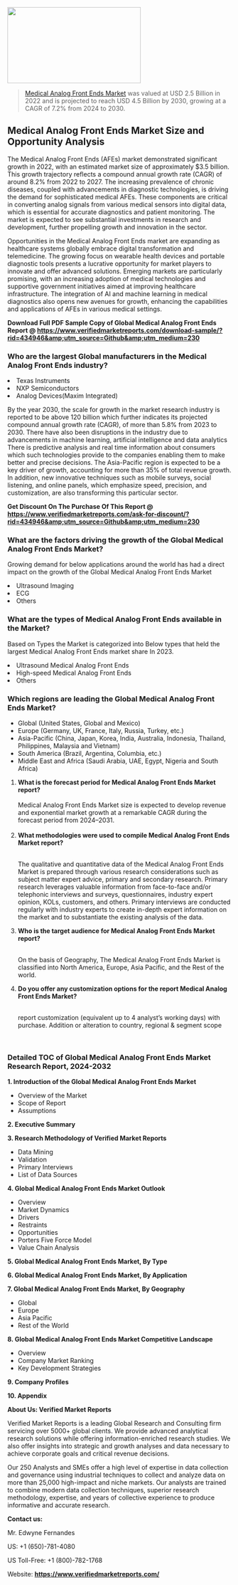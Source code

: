 <img src="https://ffe5etoiles.com/wp-content/uploads/2024/12/MST1-300x171.png" alt="" width="300" height="171" class="alignnone size-medium wp-image-20088" /><blockquote><p><p><a href="https://www.verifiedmarketreports.com/download-sample/?rid=434946&utm_source=Github&utm_medium=230" target="_blank">Medical Analog Front Ends Market</a> was valued at USD 2.5 Billion in 2022 and is projected to reach USD 4.5 Billion by 2030, growing at a CAGR of 7.2% from 2024 to 2030.</p></blockquote><p><h2>Medical Analog Front Ends Market Size and Opportunity Analysis</h2><p>The Medical Analog Front Ends (AFEs) market demonstrated significant growth in 2022, with an estimated market size of approximately $3.5 billion. This growth trajectory reflects a compound annual growth rate (CAGR) of around 8.2% from 2022 to 2027. The increasing prevalence of chronic diseases, coupled with advancements in diagnostic technologies, is driving the demand for sophisticated medical AFEs. These components are critical in converting analog signals from various medical sensors into digital data, which is essential for accurate diagnostics and patient monitoring. The market is expected to see substantial investments in research and development, further propelling growth and innovation in the sector.</p><p>Opportunities in the Medical Analog Front Ends market are expanding as healthcare systems globally embrace digital transformation and telemedicine. The growing focus on wearable health devices and portable diagnostic tools presents a lucrative opportunity for market players to innovate and offer advanced solutions. Emerging markets are particularly promising, with an increasing adoption of medical technologies and supportive government initiatives aimed at improving healthcare infrastructure. The integration of AI and machine learning in medical diagnostics also opens new avenues for growth, enhancing the capabilities and applications of AFEs in various medical settings.</p></p><p class=""><strong>Download Full PDF Sample Copy of Global Medical Analog Front Ends Report @ <a href="https://www.verifiedmarketreports.com/download-sample/?rid=434946&amp;utm_source=Github&amp;utm_medium=230" target="_blank">https://www.verifiedmarketreports.com/download-sample/?rid=434946&amp;utm_source=Github&amp;utm_medium=230</a></strong></p><h3 id="" class="">Who are the largest Global manufacturers in the Medical Analog Front Ends industry?</h3><p><li>Texas Instruments</li><li> NXP Semiconductors</li><li> Analog Devices(Maxim Integrated)</li></p><div class=""><div class="" dir="" data-message-author-role="" data-message-id="" data-message-model-slug=""><div class=""><div class=""><div class=""><div class="" dir="" data-message-author-role="" data-message-id="" data-message-model-slug=""><div class=""><div class=""><p>By the year 2030, the scale for growth in the market research industry is reported to be above 120 billion which further indicates its projected compound annual growth rate (CAGR), of more than 5.8% from 2023 to 2030. There have also been disruptions in the industry due to advancements in machine learning, artificial intelligence and data analytics There is predictive analysis and real time information about consumers which such technologies provide to the companies enabling them to make better and precise decisions. The Asia-Pacific region is expected to be a key driver of growth, accounting for more than 35% of total revenue growth. In addition, new innovative techniques such as mobile surveys, social listening, and online panels, which emphasize speed, precision, and customization, are also transforming this particular sector.</p><p><strong>Get Discount On The Purchase Of This Report @&nbsp; <a href="https://www.verifiedmarketreports.com/ask-for-discount/?rid=434946&amp;utm_source=Github&amp;utm_medium=230" target="_blank">https://www.verifiedmarketreports.com/ask-for-discount/?rid=434946&amp;utm_source=Github&amp;utm_medium=230</a></strong></p></div></div></div></div></div></div></div></div><h3 id="" class="">What are the factors driving the growth of the Global Medical Analog Front Ends Market?</h3><p id="" class="">Growing demand for below applications around the world has had a direct impact on the growth of the Global Medical Analog Front Ends Market</p><p id="" class=""><li>Ultrasound Imaging</li><li> ECG</li><li> Others</li></p><h3 id="" class="">What are the types of Medical Analog Front Ends available in the Market?</h3><p id="" class="">Based on Types the Market is categorized into Below types that held the largest Medical Analog Front Ends market share In 2023.</p><p id="" class=""><li>Ultrasound Medical Analog Front Ends</li><li> High-speed Medical Analog Front Ends</li><li> Others</li></p><h3 id="" class="">Which regions are leading the Global Medical Analog Front Ends Market?</h3><ul><li>Global (United States, Global and Mexico)</li><li>Europe (Germany, UK, France, Italy, Russia, Turkey, etc.)</li><li>Asia-Pacific (China, Japan, Korea, India, Australia, Indonesia, Thailand, Philippines, Malaysia and Vietnam)</li><li>South America (Brazil, Argentina, Columbia, etc.)</li><li>Middle East and Africa (Saudi Arabia, UAE, Egypt, Nigeria and South Africa)</li></ul><p><ol><li><strong>What is the forecast period for Medical Analog Front Ends Market report?<br /></strong><br /><span data-sheets-root="1" data-sheets-value="{&quot;1&quot;:2,&quot;2&quot;:&quot;XXXX size is expected to develop revenue and exponential market growth at a remarkable CAGR during the forecast period from 2024&ndash;2030.&quot;}" data-sheets-userformat="{&quot;2&quot;:12674,&quot;4&quot;:{&quot;1&quot;:2,&quot;2&quot;:16776960},&quot;10&quot;:2,&quot;11&quot;:0,&quot;15&quot;:&quot;Arial&quot;,&quot;16&quot;:12}">Medical Analog Front Ends Market size is expected to develop revenue and exponential market growth at a remarkable CAGR during the forecast period from 2024&ndash;2031.</span><br /><br /></li><li><strong>What methodologies were used to compile Medical Analog Front Ends Market report?<br /><br /></strong><p>The qualitative and quantitative data of the&nbsp;Medical Analog Front Ends Market is prepared through various research considerations such as subject matter expert advice, primary and secondary research. Primary research leverages valuable information from face-to-face and/or telephonic interviews and surveys, questionnaires, industry expert opinion, KOLs, customers, and others. Primary interviews are conducted regularly with industry experts to create in-depth expert information on the market and to substantiate the existing analysis of the data.&nbsp;</p></li><li><strong>Who is the target audience for Medical Analog Front Ends Market report?<br /><br /></strong><p>On the basis of Geography, The&nbsp;Medical Analog Front Ends Market is classified into North America, Europe, Asia Pacific, and the Rest of the world.</p></li><li><strong>Do you offer any customization options for the report Medical Analog Front Ends Market?<br /><br /></strong><p>report customization (equivalent up to 4 analyst&rsquo;s working days) with purchase. Addition or alteration to country, regional &amp; segment scope</p><p>&nbsp;</p></li></ol></p><h3 id="" class="">Detailed TOC of Global Medical Analog Front Ends Market Research Report, 2024-2032</h3><p id="" class=""><strong>1. Introduction of the Global Medical Analog Front Ends Market</strong></p><ul><li>Overview of the Market</li><li>Scope of Report</li><li>Assumptions</li></ul><p id="" class=""><strong>2. Executive Summary</strong></p><p id="" class=""><strong>3. Research Methodology of&nbsp;Verified Market Reports</strong></p><ul><li>Data Mining</li><li>Validation</li><li>Primary Interviews</li><li>List of Data Sources</li></ul><p id="" class=""><strong>4. Global Medical Analog Front Ends Market Outlook</strong></p><ul><li>Overview</li><li>Market Dynamics</li><li>Drivers</li><li>Restraints</li><li>Opportunities</li><li>Porters Five Force Model</li><li>Value Chain Analysis</li></ul><p id="" class=""><strong>5. Global Medical Analog Front Ends Market, By&nbsp;Type</strong></p><p id="" class=""><strong>6. Global Medical Analog Front Ends Market, By Application</strong></p><p id="" class=""><strong>7. Global Medical Analog Front Ends Market, By Geography</strong></p><ul><li>Global</li><li>Europe</li><li>Asia Pacific</li><li>Rest of the World</li></ul><p id="" class=""><strong>8. Global Medical Analog Front Ends Market Competitive Landscape</strong></p><ul><li>Overview</li><li>Company Market Ranking</li><li>Key Development Strategies</li></ul><p id="" class=""><strong>9. Company Profiles</strong></p><p id="" class=""><strong>10. Appendix</strong></p><p id="" class=""><strong>About Us: Verified Market Reports</strong></p><p id="" class="">Verified Market Reports is a leading Global Research and Consulting firm servicing over 5000+ global clients. We provide advanced analytical research solutions while offering information-enriched research studies. We also offer insights into strategic and growth analyses and data necessary to achieve corporate goals and critical revenue decisions.</p><p id="" class="">Our 250 Analysts and SMEs offer a high level of expertise in data collection and governance using industrial techniques to collect and analyze data on more than 25,000 high-impact and niche markets. Our analysts are trained to combine modern data collection techniques, superior research methodology, expertise, and years of collective experience to produce informative and accurate research.</p><p id="" class=""><strong>Contact us:</strong></p><p id="" class="">Mr. Edwyne Fernandes</p><p id="" class="">US: +1 (650)-781-4080</p><p id="" class="">US Toll-Free: +1 (800)-782-1768</p><p id="" class="">Website: <a target="" data-test-app-aware-link=""><strong>https://www.verifiedmarketreports.com/</strong></a></p>
